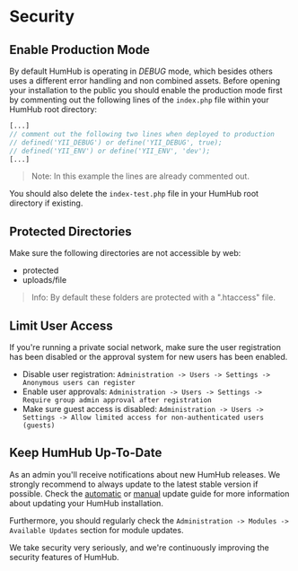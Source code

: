 Security
========

Enable Production Mode
--------------------------

By default HumHub is operating in _DEBUG_ mode, which besides others uses a different error handling and non combined
assets. Before opening your installation to the public you should enable the production mode first by commenting out the
following lines of the `index.php` file within your HumHub root directory:

```php
[...]
// comment out the following two lines when deployed to production
// defined('YII_DEBUG') or define('YII_DEBUG', true);
// defined('YII_ENV') or define('YII_ENV', 'dev');
[...]
```

> Note: In this example the lines are already commented out.

You should also delete the `index-test.php` file in your HumHub root directory if existing.

Protected Directories
---------------------

Make sure the following directories are not accessible by web:

- protected
- uploads/file

> Info: By default these folders are protected with a ".htaccess" file.

Limit User Access
-----------------

If you're running a private social network, make sure the user registration has been disabled or the approval system for new users has been enabled.

- Disable user registration: `Administration -> Users -> Settings -> Anonymous users can register`
- Enable user approvals: `Administration -> Users -> Settings -> Require group admin approval after registration`
- Make sure guest access is disabled: `Administration -> Users -> Settings -> Allow limited access for non-authenticated users (guests)`

Keep HumHub Up-To-Date 
---------------------------------------

As an admin you'll receive notifications about new HumHub releases. We strongly recommend to always update to the latest stable version if possible.
Check the [automatic](updating-automatic.md) or [manual](updating.md) update guide for more information about updating your HumHub installation.

Furthermore, you should regularly check the `Administration -> Modules -> Available Updates` section for module updates. 

We take security very seriously, and we're continuously improving the security features of HumHub. 
